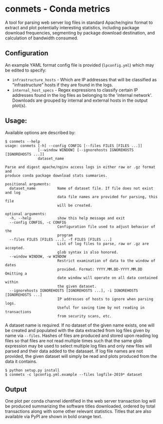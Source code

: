 # conmets - Conda metrics

A tool for parsing web server log files in standard Apache/nginx format to extract and plot potentially interesting statistics, including package download frequencies, segmenting by package download destination, and calculation of bandwidth consumed.

## Configuration

An example YAML format config file is provided (`lpconfig.yml`) which may be edited to specify:
  * `infrastructure_hosts` - Which are IP addresses that will be classified as "infrastructure" hosts if they are found in the logs.
  * `internal_host_specs` - Regex expressions to classify certain IP addresses found in the log files as belonging to the 'internal network'. Downloads are grouped by internal and external hosts in the output plot(s).

## Usage:
Available options are described by:
```
$ conmets --help
usage: conmets [-h] --config CONFIG [--files FILES [FILES ...]]
               [--window WINDOW] [--ignorehosts IGNOREHOSTS [IGNOREHOSTS ...]]
               dataset_name

Parse and digest apache/nginx access logs in either raw or .gz format and
produce conda package download stats summaries.

positional arguments:
  dataset_name          Name of dataset file. If file does not exist and log
                        data file names are provided for parsing, this file
                        will be created.

optional arguments:
  -h, --help            show this help message and exit
  --config CONFIG, -c CONFIG
                        Configuration file used to adjust behavior of the
                        program
  --files FILES [FILES ...], -f FILES [FILES ...]
                        List of log files to parse, raw or .gz are accepted.
                        glob syntax is also honored.
  --window WINDOW, -w WINDOW
                        Restrict examination of data to the window of dates
                        provided. Format: YYYY.MM.DD-YYYY.MM.DD Omitting a
                        date window will operate on all data contained within
                        the given dataset.
  --ignorehosts IGNOREHOSTS [IGNOREHOSTS ...], -i IGNOREHOSTS [IGNOREHOSTS ...]
                        IP addresses of hosts to ignore when parsing logs.
                        Useful for saving time by not reading in transactions
                        from security scans, etc.
```
A dataset name is required. If no dataset of the given name exists, one will be created and populated with the data extracted from log files given by name via `--files`. Hashes of files are produced and stored upon reading log files so that files are not read multiple times such that the same glob expression may be used to select multiple log files and only new files will parsed and their data added to the datasaet. If log file names are not provided, the given dataset will simply be read and plots produced from the data it contains.

```
$ python setup.py install
$ conmets -c lpconfig.yml.example --files logfile-2019* dataset
```

## Output
One plot per conda channel identified in the web server transaction log will be produced summarizing the software titles downloaded, ordered by total transactions along with some other relevant statistics. Titles that are also available via PyPI are shown in bold orange text.
